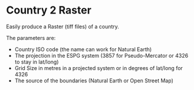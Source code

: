 # Country 2 Raster

Easily produce a Raster (tiff files) of a country.

The parameters are:
* Country ISO code (the name can work for Natural Earth)
* The projection in the ESPG system (3857 for Pseudo-Mercator or 4326 to stay in lat/long)
* Grid Size in metres in a projected system or in degrees of lat/long for 4326
* The source of the boundaries (Natural Earth or Open Street Map)
